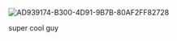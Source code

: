 ![AD939174-B300-4D91-9B7B-80AF2FF82728](https://user-images.githubusercontent.com/73400593/159859968-e6246127-bde1-41fd-a643-ab97581c4be2.JPEG)

super cool guy
